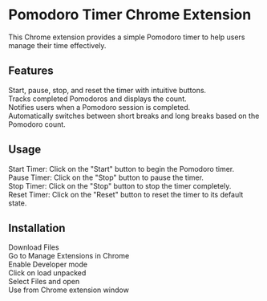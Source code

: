 
# Pomodoro Timer Chrome Extension
This Chrome extension provides a simple Pomodoro timer to help users manage their time effectively.

## Features
Start, pause, stop, and reset the timer with intuitive buttons.  
Tracks completed Pomodoros and displays the count.  
Notifies users when a Pomodoro session is completed.  
Automatically switches between short breaks and long breaks based on the Pomodoro count.  

## Usage
Start Timer: Click on the "Start" button to begin the Pomodoro timer.  
Pause Timer: Click on the "Stop" button to pause the timer.  
Stop Timer: Click on the "Stop" button to stop the timer completely.  
Reset Timer: Click on the "Reset" button to reset the timer to its default state.  

## Installation
Download Files   
Go to Manage Extensions in Chrome  
Enable Developer mode  
Click on load unpacked  
Select Files and open  
Use from Chrome extension window  
